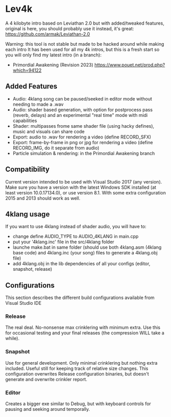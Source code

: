 # Lev4k
A 4 kilobyte intro based on Leviathan 2.0 but with added/tweaked features, original is here, you should probably use it instead, it's great: https://github.com/armak/Leviathan-2.0

Warning: this tool is not stable but made to be hacked around while making each intro
It has been used for all my 4k intros, but this is a fresh start so you will only find my latest intro (in a branch):
- Primordial Awakening (Revision 2023) https://www.pouet.net/prod.php?which=94122

## Added Features
* Audio: 4klang song can be paused/seeked in editor mode without needing to made a .wav
* Audio: shader based generation, with option for postprocess pass (reverb, delays) and an experimental "real time" mode with midi capabilities
* Shader: multipasses frome same shader file (using hacky defines), music and visuals can share code
* Export: audio to .wav for rendering a video (define RECORD_SFX)
* Export: frame-by-frame in png or jpg for rendering a video (define RECORD_IMG, do it separate from audio)
* Particle simulation & rendering: in the Primordial Awakening branch

## Compatibility
Current version intended to be used with Visual Studio 2017 (any version). Make sure you have a version with the latest Windows SDK installed (at least version 10.0.17134.0), or use version 8.1. With some extra configuration 2015 and 2013 should work as well.

## 4klang usage
If you want to use 4klang instead of shader audio, you will have to:
- change define AUDIO_TYPE to AUDIO_4KLANG in main.cpp
- put your '4klang.inc' file in the src/4klang folder
- launche make.bat in same folder (should use both 4klang.asm (4klang base code) and 4klang.inc (your song) files to generate a 4klang.obj file)
- add 4klang.obj in the lib dependencies of all your configs (editor, snapshot, release)

## Configurations
This section describes the different build configurations available from Visual Studio IDE
### Release
The real deal. No-nonsense max crinklering with minimum extra. Use this for occasional testing and your final releases (the compression WILL take a while).
### Snapshot
Use for general development. Only minimal crinklering but nothing extra included. Useful still for keeping track of relative size changes. This configuration overwrites Release configuration binaries, but doesn't generate and overwrite crinkler report.
### Editor
Creates a bigger exe similar to Debug, but with keyboard controls for pausing and seeking around temporally.